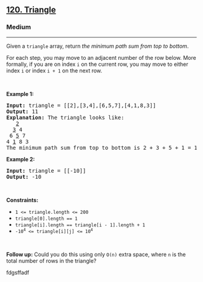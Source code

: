 <h2><a href="https://leetcode.com/problems/triangle/">120. Triangle</a></h2><h3>Medium</h3><hr><div><p>Given a <code>triangle</code> array, return <em>the minimum path sum from top to bottom</em>.</p>

<p>For each step, you may move to an adjacent number of the row below. More formally, if you are on index <code>i</code> on the current row, you may move to either index <code>i</code> or index <code>i + 1</code> on the next row.</p>

<p>&nbsp;</p>
<p><strong>Example 1:</strong></p>

<pre><strong>Input:</strong> triangle = [[2],[3,4],[6,5,7],[4,1,8,3]]
<strong>Output:</strong> 11
<strong>Explanation:</strong> The triangle looks like:
   <u>2</u>
  <u>3</u> 4
 6 <u>5</u> 7
4 <u>1</u> 8 3
The minimum path sum from top to bottom is 2 + 3 + 5 + 1 = 11 (underlined above).
</pre>

<p><strong>Example 2:</strong></p>

<pre><strong>Input:</strong> triangle = [[-10]]
<strong>Output:</strong> -10
</pre>

<p>&nbsp;</p>
<p><strong>Constraints:</strong></p>

<ul>
	<li><code>1 &lt;= triangle.length &lt;= 200</code></li>
	<li><code>triangle[0].length == 1</code></li>
	<li><code>triangle[i].length == triangle[i - 1].length + 1</code></li>
	<li><code>-10<sup>4</sup> &lt;= triangle[i][j] &lt;= 10<sup>4</sup></code></li>
</ul>

<p>&nbsp;</p>
<strong>Follow up:</strong> Could you&nbsp;do this using only <code>O(n)</code> extra space, where <code>n</code> is the total number of rows in the triangle?</div>








fdgsffadf
